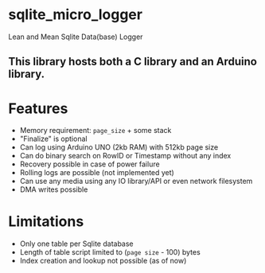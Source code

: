 # sqlite_micro_logger

Lean and Mean Sqlite Data(base) Logger

## This library hosts both a C library and an Arduino library.

# Features

- Memory requirement: `page_size` + some stack
- "Finalize" is optional 
- Can log using Arduino UNO (2kb RAM) with 512kb page size
- Can do binary search on RowID or Timestamp without any index
- Recovery possible in case of power failure
- Rolling logs are possible (not implemented yet)
- Can use any media using any IO library/API or even network filesystem
- DMA writes possible

# Limitations

- Only one table per Sqlite database
- Length of table script limited to (`page size` - 100) bytes
- Index creation and lookup not possible (as of now)
